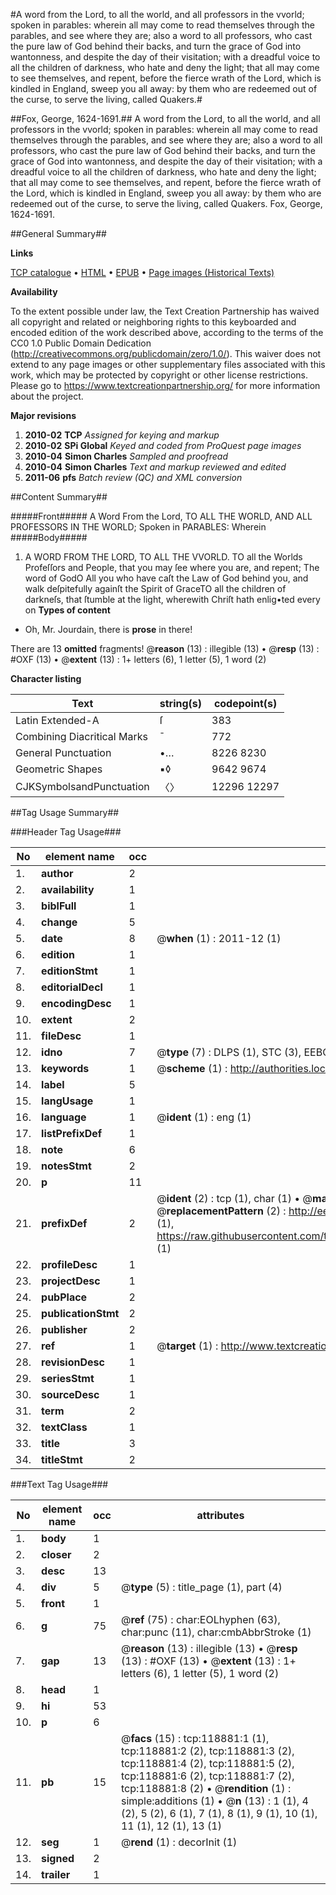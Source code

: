 #A word from the Lord, to all the world, and all professors in the vvorld; spoken in parables: wherein all may come to read themselves through the parables, and see where they are; also a word to all professors, who cast the pure law of God behind their backs, and turn the grace of God into wantonness, and despite the day of their visitation; with a dreadful voice to all the children of darkness, who hate and deny the light; that all may come to see themselves, and repent, before the fierce wrath of the Lord, which is kindled in England, sweep you all away: by them who are redeemed out of the curse, to serve the living, called Quakers.#

##Fox, George, 1624-1691.##
A word from the Lord, to all the world, and all professors in the vvorld; spoken in parables: wherein all may come to read themselves through the parables, and see where they are; also a word to all professors, who cast the pure law of God behind their backs, and turn the grace of God into wantonness, and despite the day of their visitation; with a dreadful voice to all the children of darkness, who hate and deny the light; that all may come to see themselves, and repent, before the fierce wrath of the Lord, which is kindled in England, sweep you all away: by them who are redeemed out of the curse, to serve the living, called Quakers.
Fox, George, 1624-1691.

##General Summary##

**Links**

[TCP catalogue](http://www.ota.ox.ac.uk/tcp/)  • 
[HTML](http://tei.it.ox.ac.uk/tcp/Texts-HTML/free/A84/A84841.html)  • 
[EPUB](http://tei.it.ox.ac.uk/tcp/Texts-EPUB/free/A84/A84841.epub) • 
[Page images (Historical Texts)](https://historicaltexts.jisc.ac.uk/eebo-99866604e)

**Availability**

To the extent possible under law, the Text Creation Partnership has waived all copyright and related or neighboring rights to this keyboarded and encoded edition of the work described above, according to the terms of the CC0 1.0 Public Domain Dedication (http://creativecommons.org/publicdomain/zero/1.0/). This waiver does not extend to any page images or other supplementary files associated with this work, which may be protected by copyright or other license restrictions. Please go to https://www.textcreationpartnership.org/ for more information about the project.

**Major revisions**

1. __2010-02__ __TCP__ *Assigned for keying and markup*
1. __2010-02__ __SPi Global__ *Keyed and coded from ProQuest page images*
1. __2010-04__ __Simon Charles__ *Sampled and proofread*
1. __2010-04__ __Simon Charles__ *Text and markup reviewed and edited*
1. __2011-06__ __pfs__ *Batch review (QC) and XML conversion*

##Content Summary##

#####Front#####
A Word From the Lord, TO ALL THE WORLD, AND ALL PROFESSORS IN THE WORLD; Spoken in PARABLES: Wherein
#####Body#####

1. A WORD FROM THE LORD, TO ALL THE VVORLD.
TO all the Worlds Profeſſors and People, that you may ſee where you are, and repent; The word of GodO All you who have caſt the Law of God behind you, and walk deſpitefully againſt the Spirit of GraceTO all the children of darkneſs, that ſtumble at the light, wherewith Chriſt hath enlig•ted every on
**Types of content**

  * Oh, Mr. Jourdain, there is **prose** in there!

There are 13 **omitted** fragments! 
 @__reason__ (13) : illegible (13)  •  @__resp__ (13) : #OXF (13)  •  @__extent__ (13) : 1+ letters (6), 1 letter (5), 1 word (2)

**Character listing**


|Text|string(s)|codepoint(s)|
|---|---|---|
|Latin Extended-A|ſ|383|
|Combining             Diacritical Marks|̄|772|
|General Punctuation|•…|8226 8230|
|Geometric Shapes|▪◊|9642 9674|
|CJKSymbolsandPunctuation|〈〉|12296 12297|

##Tag Usage Summary##

###Header Tag Usage###

|No|element name|occ|attributes|
|---|---|---|---|
|1.|__author__|2||
|2.|__availability__|1||
|3.|__biblFull__|1||
|4.|__change__|5||
|5.|__date__|8| @__when__ (1) : 2011-12 (1)|
|6.|__edition__|1||
|7.|__editionStmt__|1||
|8.|__editorialDecl__|1||
|9.|__encodingDesc__|1||
|10.|__extent__|2||
|11.|__fileDesc__|1||
|12.|__idno__|7| @__type__ (7) : DLPS (1), STC (3), EEBO-CITATION (1), PROQUEST (1), VID (1)|
|13.|__keywords__|1| @__scheme__ (1) : http://authorities.loc.gov/ (1)|
|14.|__label__|5||
|15.|__langUsage__|1||
|16.|__language__|1| @__ident__ (1) : eng (1)|
|17.|__listPrefixDef__|1||
|18.|__note__|6||
|19.|__notesStmt__|2||
|20.|__p__|11||
|21.|__prefixDef__|2| @__ident__ (2) : tcp (1), char (1)  •  @__matchPattern__ (2) : ([0-9\-]+):([0-9IVX]+) (1), (.+) (1)  •  @__replacementPattern__ (2) : http://eebo.chadwyck.com/downloadtiff?vid=$1&page=$2 (1), https://raw.githubusercontent.com/textcreationpartnership/Texts/master/tcpchars.xml#$1 (1)|
|22.|__profileDesc__|1||
|23.|__projectDesc__|1||
|24.|__pubPlace__|2||
|25.|__publicationStmt__|2||
|26.|__publisher__|2||
|27.|__ref__|1| @__target__ (1) : http://www.textcreationpartnership.org/docs/. (1)|
|28.|__revisionDesc__|1||
|29.|__seriesStmt__|1||
|30.|__sourceDesc__|1||
|31.|__term__|2||
|32.|__textClass__|1||
|33.|__title__|3||
|34.|__titleStmt__|2||


###Text Tag Usage###

|No|element name|occ|attributes|
|---|---|---|---|
|1.|__body__|1||
|2.|__closer__|2||
|3.|__desc__|13||
|4.|__div__|5| @__type__ (5) : title_page (1), part (4)|
|5.|__front__|1||
|6.|__g__|75| @__ref__ (75) : char:EOLhyphen (63), char:punc (11), char:cmbAbbrStroke (1)|
|7.|__gap__|13| @__reason__ (13) : illegible (13)  •  @__resp__ (13) : #OXF (13)  •  @__extent__ (13) : 1+ letters (6), 1 letter (5), 1 word (2)|
|8.|__head__|1||
|9.|__hi__|53||
|10.|__p__|6||
|11.|__pb__|15| @__facs__ (15) : tcp:118881:1 (1), tcp:118881:2 (2), tcp:118881:3 (2), tcp:118881:4 (2), tcp:118881:5 (2), tcp:118881:6 (2), tcp:118881:7 (2), tcp:118881:8 (2)  •  @__rendition__ (1) : simple:additions (1)  •  @__n__ (13) : 1 (1), 4 (2), 5 (2), 6 (1), 7 (1), 8 (1), 9 (1), 10 (1), 11 (1), 12 (1), 13 (1)|
|12.|__seg__|1| @__rend__ (1) : decorInit (1)|
|13.|__signed__|2||
|14.|__trailer__|1||
